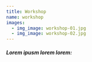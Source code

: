 ```yaml
---
title: Workshop
name: workshop
images:
  - img_image: workshop-01.jpg
  - img_image: workshop-02.jpg
---
```


##### Lorem ipusm lorem lorem: